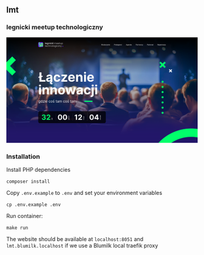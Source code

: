 ## lmt
### legnicki meetup technologiczny

![./screenshot.png](./screenshot.png)

### Installation

Install PHP dependencies

    composer install

Copy `.env.example` to `.env` and set your environment variables

    cp .env.example .env

Run container: 
```
make run
```

The website should be available at `localhost:8051` and `lmt.blumilk.localhost`  if we use a Blumilk local traefik proxy
